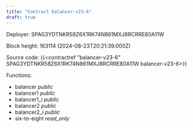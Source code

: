 ```yaml
---
title: "Contract balancer-v23-6"
draft: true
---
```

Deployer: SPAG3YDTNKR58Z6X1RK74N861MXJ8RCRRE80A11W


 



Block height: 163114 (2024-08-23T20:21:39.000Z)

Source code: {{<contractref "balancer-v23-6" SPAG3YDTNKR58Z6X1RK74N861MXJ8RCRRE80A11W balancer-v23-6>}}

Functions:

* balancer _public_
* balancer1 _public_
* balancer1_i _public_
* balancer2 _public_
* balancer2_i _public_
* six-to-eight _read_only_
